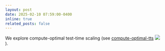 ```yaml
---
layout: post
date: 2025-02-10 07:59:00-0400
inline: true
related_posts: false
---
```


We explore compute-optimal test-time scaling (see [compute-optimal-tts](https://github.com/RyanLiu112/compute-optimal-tts) ![](https://img.shields.io/github/stars/RyanLiu112/compute-optimal-tts)).